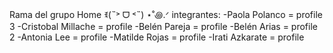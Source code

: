 Rama del grupo Home ꉂ(˵˃ ᗜ ˂˵) ⋆˚꩜.ᐟ
integrantes:
-Paola Polanco = profile 3
-Cristobal Millache  = profile
-Belén Pareja  = profile
-Belén Arias = profile 2
-Antonia Lee = profile
-Matilde Rojas = profile
-Irati Azkarate = profile

